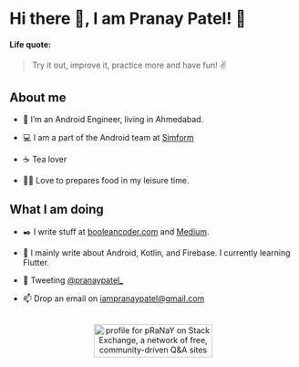 # Hi there 👋, I am Pranay Patel! 🙏

#### Life quote:

> Try it out, improve it, practice more and have fun! ✌️

## About me

* 👨‍ I’m an Android Engineer, living in Ahmedabad.

* 💻 I am a part of the Android team at [Simform](https://www.simform.com/)

* ☕ Tea lover

* 👨‍🍳 Love to prepares food in my leisure time.

## What I am doing

* ✒️ I write stuff at [booleancoder.com](https://booleancoder.com/) and [Medium](https://medium.com/@pranaypatel).

* 🙌 I mainly write about Android, Kotlin, and Firebase. I currently learning Flutter.

* 🐤 Tweeting [@pranaypatel_](https://twitter.com/pranaypatel_)

* 📫  Drop an email on iampranaypatel@gmail.com

<br>

<center>
<a href="https://stackexchange.com/users/3529602"><img src="https://stackexchange.com/users/flair/3529602.png" width="208" height="58" alt="profile for pRaNaY on Stack Exchange, a network of free, community-driven Q&amp;A sites" title="profile for pRaNaY on Stack Exchange, a network of free, community-driven Q&amp;A sites"></a></center>
